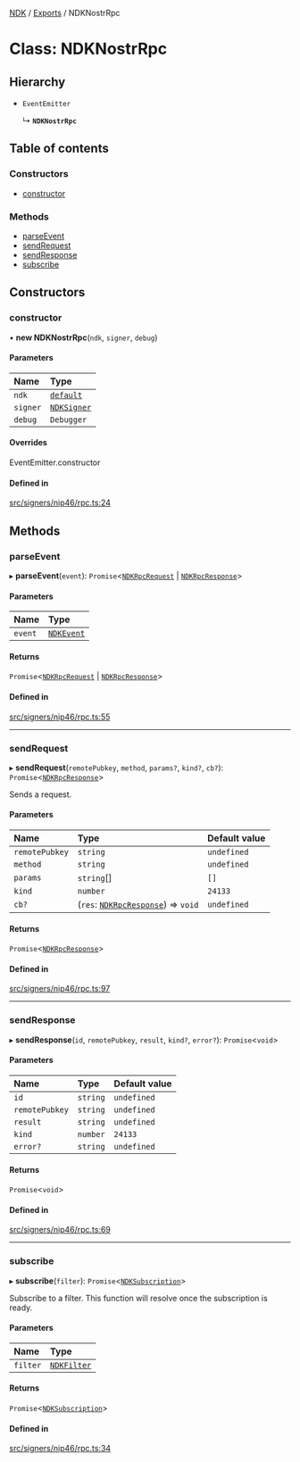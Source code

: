 [NDK](../README.md) / [Exports](../modules.md) / NDKNostrRpc

# Class: NDKNostrRpc

## Hierarchy

- `EventEmitter`

  ↳ **`NDKNostrRpc`**

## Table of contents

### Constructors

- [constructor](NDKNostrRpc.md#constructor)

### Methods

- [parseEvent](NDKNostrRpc.md#parseevent)
- [sendRequest](NDKNostrRpc.md#sendrequest)
- [sendResponse](NDKNostrRpc.md#sendresponse)
- [subscribe](NDKNostrRpc.md#subscribe)

## Constructors

### constructor

• **new NDKNostrRpc**(`ndk`, `signer`, `debug`)

#### Parameters

| Name | Type |
| :------ | :------ |
| `ndk` | [`default`](default.md) |
| `signer` | [`NDKSigner`](../interfaces/NDKSigner.md) |
| `debug` | `Debugger` |

#### Overrides

EventEmitter.constructor

#### Defined in

[src/signers/nip46/rpc.ts:24](https://github.com/nostr-dev-kit/ndk/blob/4b9fbc9/src/signers/nip46/rpc.ts#L24)

## Methods

### parseEvent

▸ **parseEvent**(`event`): `Promise`<[`NDKRpcRequest`](../interfaces/NDKRpcRequest.md) \| [`NDKRpcResponse`](../interfaces/NDKRpcResponse.md)\>

#### Parameters

| Name | Type |
| :------ | :------ |
| `event` | [`NDKEvent`](NDKEvent.md) |

#### Returns

`Promise`<[`NDKRpcRequest`](../interfaces/NDKRpcRequest.md) \| [`NDKRpcResponse`](../interfaces/NDKRpcResponse.md)\>

#### Defined in

[src/signers/nip46/rpc.ts:55](https://github.com/nostr-dev-kit/ndk/blob/4b9fbc9/src/signers/nip46/rpc.ts#L55)

___

### sendRequest

▸ **sendRequest**(`remotePubkey`, `method`, `params?`, `kind?`, `cb?`): `Promise`<[`NDKRpcResponse`](../interfaces/NDKRpcResponse.md)\>

Sends a request.

#### Parameters

| Name | Type | Default value |
| :------ | :------ | :------ |
| `remotePubkey` | `string` | `undefined` |
| `method` | `string` | `undefined` |
| `params` | `string`[] | `[]` |
| `kind` | `number` | `24133` |
| `cb?` | (`res`: [`NDKRpcResponse`](../interfaces/NDKRpcResponse.md)) => `void` | `undefined` |

#### Returns

`Promise`<[`NDKRpcResponse`](../interfaces/NDKRpcResponse.md)\>

#### Defined in

[src/signers/nip46/rpc.ts:97](https://github.com/nostr-dev-kit/ndk/blob/4b9fbc9/src/signers/nip46/rpc.ts#L97)

___

### sendResponse

▸ **sendResponse**(`id`, `remotePubkey`, `result`, `kind?`, `error?`): `Promise`<`void`\>

#### Parameters

| Name | Type | Default value |
| :------ | :------ | :------ |
| `id` | `string` | `undefined` |
| `remotePubkey` | `string` | `undefined` |
| `result` | `string` | `undefined` |
| `kind` | `number` | `24133` |
| `error?` | `string` | `undefined` |

#### Returns

`Promise`<`void`\>

#### Defined in

[src/signers/nip46/rpc.ts:69](https://github.com/nostr-dev-kit/ndk/blob/4b9fbc9/src/signers/nip46/rpc.ts#L69)

___

### subscribe

▸ **subscribe**(`filter`): `Promise`<[`NDKSubscription`](NDKSubscription.md)\>

Subscribe to a filter. This function will resolve once the subscription is ready.

#### Parameters

| Name | Type |
| :------ | :------ |
| `filter` | [`NDKFilter`](../modules.md#ndkfilter) |

#### Returns

`Promise`<[`NDKSubscription`](NDKSubscription.md)\>

#### Defined in

[src/signers/nip46/rpc.ts:34](https://github.com/nostr-dev-kit/ndk/blob/4b9fbc9/src/signers/nip46/rpc.ts#L34)
